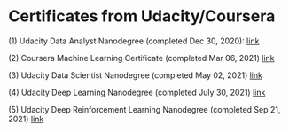 # Certificates from Udacity/Coursera

(1) Udacity Data Analyst Nanodegree (completed Dec 30, 2020): [link](https://confirm.udacity.com/P5ZCQGJQ)

(2) Coursera Machine Learning Certificate (completed Mar 06, 2021) [link](https://coursera.org/share/991ee027552dc5845ee6dd088d15a49d)

(3) Udacity Data Scientist Nanodegree (completed May 02, 2021) [link](https://confirm.udacity.com/DPSGTLEX)

(4) Udacity Deep Learning Nanodegree (completed July 30, 2021) [link](https://confirm.udacity.com/YKT6FRTF)

(5) Udacity Deep Reinforcement Learning Nanodegree (completed Sep 21, 2021) [link](https://confirm.udacity.com/CYNJKZJA)
